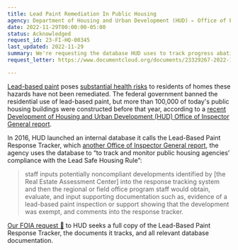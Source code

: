 ```yaml
---
title: Lead Paint Remediation In Public Housing
agency: Department of Housing and Urban Development (HUD) ▹ Office of Public and Indian Housing (PIH)
date: 2022-11-29T00:00:00-05:00
status: Acknowledged
request_id: 23-FI-HQ-00345
last_updated: 2022-11-29
summary: We're requesting the database HUD uses to track progress abating lead-based paint hazards in public housing.
request_letter: https://www.documentcloud.org/documents/23329267-2022-11-29-hud-lead-based-paint-response-tracker-foia-request-singer-vine

---
```


[Lead-based paint](https://www.epa.gov/lead/protect-your-family-sources-lead) poses [substantial health risks](https://www.hud.gov/program_offices/healthy_homes/healthyhomes/lead) to residents of homes these hazards have not been remediated. The federal government banned the residential use of lead-based paint, but more than 100,000 of today's public housing buildings were constructed before that year, according to a [recent Development of Housing and Urban Development (HUD) Office of Inspector General report](https://www.hudoig.gov/reports-publications/report/risk-indicators-lead-based-paint-hazards-public-housing-agencies).

In 2016, HUD launched an internal database it calls the Lead-Based Paint Response Tracker, which [another Office of Inspector General report](https://www.hudoig.gov/reports-publications/report/hud-lacked-adequate-oversight-public-housing-agencies-compliance-lead), the agency uses the database to “to track and monitor public housing agencies’ compliance with the Lead Safe Housing Rule”:

> staff inputs potentially noncompliant developments identified by [the Real Estate Assessment Center] into the response tracking system and then the regional or field office program staff would obtain, evaluate, and input supporting documentation such as, evidence of a lead-based paint inspection or support showing that the development was exempt, and comments into the response tracker.

[Our FOIA request 📄](https://www.documentcloud.org/documents/23329267-2022-11-29-hud-lead-based-paint-response-tracker-foia-request-singer-vine) to HUD seeks a full copy of the Lead-Based Paint Response Tracker, the documents it tracks, and all relevant database documentation.
